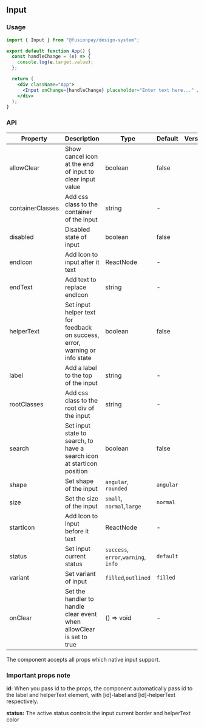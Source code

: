 ## Input

### Usage

```jsx
import { Input } from "@fusionpay/design-system";

export default function App() {
  const handleChange = (e) => {
    console.log(e.target.value);
  };

  return (
    <div className="App">
      <Input onChange={handleChange} placeholder="Enter text here..." />
    </div>
  );
}
```

### API

| Property         | Description                                                                 | Type                                 | Default   | Version |
| ---------------- | --------------------------------------------------------------------------- | ------------------------------------ | --------- | ------- |
| allowClear       | Show cancel icon at the end of input to clear input value                   | boolean                              | false     |         |
| containerClasses | Add css class to the container of the input                                 | string                               | -         |         |
| disabled         | Disabled state of input                                                     | boolean                              | false     |         |
| endIcon          | Add Icon to input after it text                                             | ReactNode                            | -         |         |
| endText          | Add text to replace endIcon                                                 | string                               | -         |         |
| helperText       | Set input helper text for feedback on success, error, warning or info state | boolean                              | false     |         |
| label            | Add a label to the top of the input                                         | string                               | -         |         |
| rootClasses      | Add css class to the root div of the input                                  | string                               | -         |         |
| search           | Set input state to search, to have a search icon at startIcon position      | boolean                              | false     |         |
| shape            | Set shape of the input                                                      | `angular`, `rounded`                 | `angular` |         |
| size             | Set the size of the input                                                   | `small`, `normal`,`large`            | `normal`  |         |
| startIcon        | Add Icon to input before it text                                            | ReactNode                            | -         |         |
| status           | Set input current status                                                    | `success`, `error`,`warning`, `info` | `default` |         |
| variant          | Set variant of input                                                        | `filled`,`outlined`                  | `filled`  |         |
| onClear          | Set the handler to handle clear event when allowClear is set to true        | () => void                           | -         |         |

The component accepts all props which native input support.

### Important props note

**id:** When you pass id to the props, the component automatically pass id to the label and helperText element,
with [id]-label and [id]-helperText respectively.

**status:** The active status controls the input current border and helperText color
